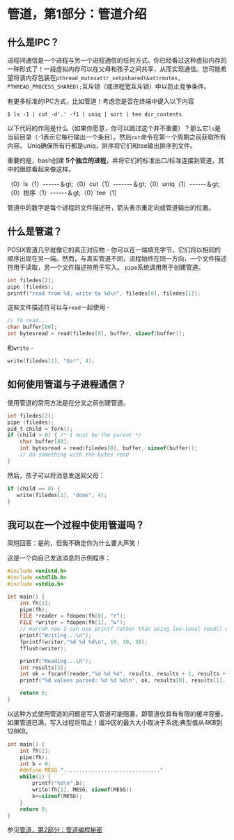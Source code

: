 # 管道，第1部分：管道介绍

## 什么是IPC？

进程间通信是一个进程与另一个进程通信的任何方式。你已经看过这种虚拟内存的一种形式了！一段虚拟内存可以在父母和孩子之间共享，从而实现通信。您可能希望将该内存包装在`pthread_mutexattr_setpshared(&attrmutex, PTHREAD_PROCESS_SHARED);`互斥锁（或进程宽互斥锁）中以防止竞争条件。

有更多标准的IPC方式，比如管道！考虑您是否在终端中键入以下内容

```source-shell
$ ls -1 | cut -d'.' -f1 | uniq | sort | tee dir_contents
```

以下代码的作用是什么（如果你愿意，你可以跳过这个并不重要）？那么它`ls`是当前目录（-1表示它每行输出一个条目）。然后`cut`命令在第一个周期之前获取所有内容。 Uniq确保所有行都是uniq，排序将它们和tee输出排序到文件。

重要的是，bash创建 **5个独立的进程**，并将它们的标准出口/标准连接到管道，其中的跟踪看起来像这样。

（0）ls（1）------＆gt;（0）cut（1）-------＆gt;（0）uniq（1）------＆gt;（0）排序（1）------＆gt;（0）tee（1）

管道中的数字是每个进程的文件描述符，箭头表示重定向或管道输出的位置。

## 什么是管道？

POSIX管道几乎就像它的真正对应物 - 你可以在一端填充字节，它们将以相同的顺序出现在另一端。然而，与真实管道不同，流程始终在同一方向，一个文件描述符用于读取，另一个文件描述符用于写入。 `pipe`系统调用用于创建管道。

```c
int filedes[2];
pipe (filedes);
printf("read from %d, write to %d\n", filedes[0], filedes[1]);
```

这些文件描述符可以与`read`一起使用 -

```c
// To read...
char buffer[80];
int bytesread = read(filedes[0], buffer, sizeof(buffer));
```

和`write` -

```c
write(filedes[1], "Go!", 4);
```

## 如何使用管道与子进程通信？

使用管道的常用方法是在分叉之前创建管道。

```c
int filedes[2];
pipe (filedes);
pid_t child = fork();
if (child > 0) { /* I must be the parent */
    char buffer[80];
    int bytesread = read(filedes[0], buffer, sizeof(buffer));
    // do something with the bytes read 
}
```

然后，孩子可以将消息发送回父母：

```c
if (child == 0) {
   write(filedes[1], "done", 4);
}
```

## 我可以在一个过程中使用管道吗？

简短回答：是的，但我不确定你为什么要大声笑！

这是一个向自己发送消息的示例程序：

```c
#include <unistd.h>
#include <stdlib.h>
#include <stdio.h>

int main() {
    int fh[2];
    pipe(fh);
    FILE *reader = fdopen(fh[0], "r");
    FILE *writer = fdopen(fh[1], "w");
    // Hurrah now I can use printf rather than using low-level read() write()
    printf("Writing...\n");
    fprintf(writer,"%d %d %d\n", 10, 20, 30);
    fflush(writer);

    printf("Reading...\n");
    int results[3];
    int ok = fscanf(reader,"%d %d %d", results, results + 1, results + 2);
    printf("%d values parsed: %d %d %d\n", ok, results[0], results[1], results[2]);

    return 0;
}
```

以这种方式使用管道的问题是写入管道可能阻塞，即管道仅具有有限的缓冲容量。如果管道已满，写入过程将阻止！缓冲区的最大大小取决于系统;典型值从4KB到128KB。

```c
int main() {
    int fh[2];
    pipe(fh);
    int b = 0;
    #define MESG "..............................."
    while(1) {
        printf("%d\n",b);
        write(fh[1], MESG, sizeof(MESG))
        b+=sizeof(MESG);
    }
    return 0;
}
```

参见[管道，第2部分：管道编程秘密](/angrave/SystemProgramming/wiki/Pipes%2C-Part-2%3A-Pipe-programming-secrets)